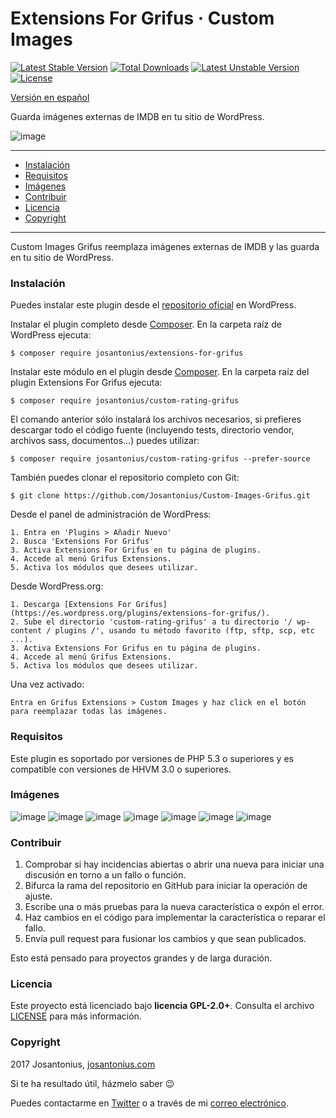 # Extensions For Grifus · Custom Images

[![Latest Stable Version](https://poser.pugx.org/josantonius/custom-rating-grifus/v/stable)](https://packagist.org/packages/josantonius/custom-rating-grifus) [![Total Downloads](https://poser.pugx.org/josantonius/custom-rating-grifus/downloads)](https://packagist.org/packages/josantonius/custom-rating-grifus) [![Latest Unstable Version](https://poser.pugx.org/josantonius/custom-rating-grifus/v/unstable)](https://packagist.org/packages/josantonius/custom-rating-grifus) [![License](https://poser.pugx.org/josantonius/custom-rating-grifus/license)](https://packagist.org/packages/josantonius/custom-rating-grifus)

[Versión en español](README-ES.md)

Guarda imágenes externas de IMDB en tu sitio de WordPress.

![image](resources/banner-1544x500.png)

---

- [Instalación](#instalación)
- [Requisitos](#requisitos)
- [Imágenes](#imagenes)
- [Contribuir](#contribuir)
- [Licencia](#licencia)
- [Copyright](#copyright)

---

Custom Images Grifus reemplaza imágenes externas de IMDB y las guarda en tu sitio de WordPress.

### Instalación 

Puedes instalar este plugin desde el [repositorio oficial](https://es.wordpress.org/plugins/extensions-for-grifus/) en WordPress.

Instalar el plugin completo desde [Composer](http://getcomposer.org/download/). En la carpeta raíz de WordPress ejecuta:

    $ composer require josantonius/extensions-for-grifus

Instalar este módulo en el plugin desde [Composer](http://getcomposer.org/download/). En la carpeta raíz del plugin Extensions For Grifus ejecuta:

    $ composer require josantonius/custom-rating-grifus

El comando anterior sólo instalará los archivos necesarios, si prefieres descargar todo el código fuente (incluyendo tests, directorio vendor, archivos sass, documentos...) puedes utilizar:

    $ composer require josantonius/custom-rating-grifus --prefer-source

También puedes clonar el repositorio completo con Git:

	$ git clone https://github.com/Josantonius/Custom-Images-Grifus.git

Desde el panel de administración de WordPress:

	1. Entra en 'Plugins > Añadir Nuevo'
	2. Busca 'Extensions For Grifus'
	3. Activa Extensions For Grifus en tu página de plugins.
	4. Accede al menú Grifus Extensions.
	5. Activa los módulos que desees utilizar.

Desde WordPress.org:

	1. Descarga [Extensions For Grifus](https://es.wordpress.org/plugins/extensions-for-grifus/).
	2. Sube el directorio 'custom-rating-grifus' a tu directorio '/ wp-content / plugins /', usando tu método favorito (ftp, sftp, scp, etc ...).
	3. Activa Extensions For Grifus en tu página de plugins.
	4. Accede al menú Grifus Extensions.
	5. Activa los módulos que desees utilizar.

Una vez activado:

	Entra en Grifus Extensions > Custom Images y haz click en el botón para reemplazar todas las imágenes.

### Requisitos

Este plugin es soportado por versiones de PHP 5.3 o superiores y es compatible con versiones de HHVM 3.0 o superiores.

### Imágenes

![image](resources/screenshot-22.png)
![image](resources/screenshot-23.png)
![image](resources/screenshot-24.png)
![image](resources/screenshot-25.png)
![image](resources/screenshot-26.png)
![image](resources/screenshot-27.png)
![image](resources/screenshot-28.png)

### Contribuir
1. Comprobar si hay incidencias abiertas o abrir una nueva para iniciar una discusión en torno a un fallo o función.
1. Bifurca la rama del repositorio en GitHub para iniciar la operación de ajuste.
1. Escribe una o más pruebas para la nueva característica o expón el error.
1. Haz cambios en el código para implementar la característica o reparar el fallo.
1. Envía pull request para fusionar los cambios y que sean publicados.

Esto está pensado para proyectos grandes y de larga duración.

### Licencia

Este proyecto está licenciado bajo **licencia GPL-2.0+**. Consulta el archivo [LICENSE](LICENSE) para más información.

### Copyright

2017 Josantonius, [josantonius.com](https://josantonius.com/)

Si te ha resultado útil, házmelo saber :wink:

Puedes contactarme en [Twitter](https://twitter.com/Josantonius) o a través de mi [correo electrónico](mailto:hello@josantonius.com).
